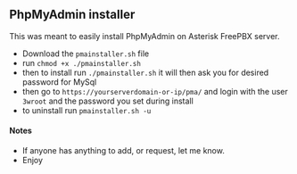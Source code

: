 ## PhpMyAdmin installer
This was meant to easily install PhpMyAdmin on Asterisk FreePBX server.

- Download the `pmainstaller.sh` file
- run `chmod +x ./pmainstaller.sh`
- then to install run `./pmainstaller.sh` it will then ask you for desired password for MySql
- then go to `https://yourserverdomain-or-ip/pma/` and login with the user `3wroot` and the password you set during install
- to uninstall run `pmainstaller.sh -u`

#### Notes
* If anyone has anything to add, or request, let me know.
* Enjoy
